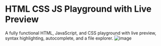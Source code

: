 # HTML CSS JS Playground with Live Preview

A fully functional HTML, JavaScript, and CSS playground with live preview, syntax highlighting, autocomplete, and a file explorer.
![image](https://github.com/user-attachments/assets/560ccd2e-0e27-45bf-acc5-531ee7af3d23)

